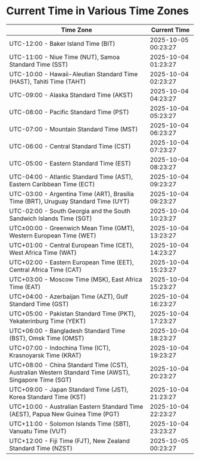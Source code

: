 # Current Time in Various Time Zones

| Time Zone | Current Time |
|-----------|--------------|
| UTC-12:00 - Baker Island Time (BIT) | 2025-10-05 00:23:27 |
| UTC-11:00 - Niue Time (NUT), Samoa Standard Time (SST) | 2025-10-04 01:23:27 |
| UTC-10:00 - Hawaii-Aleutian Standard Time (HAST), Tahiti Time (TAHT) | 2025-10-04 02:23:27 |
| UTC-09:00 - Alaska Standard Time (AKST) | 2025-10-04 04:23:27 |
| UTC-08:00 - Pacific Standard Time (PST) | 2025-10-04 05:23:27 |
| UTC-07:00 - Mountain Standard Time (MST) | 2025-10-04 06:23:27 |
| UTC-06:00 - Central Standard Time (CST) | 2025-10-04 07:23:27 |
| UTC-05:00 - Eastern Standard Time (EST) | 2025-10-04 08:23:27 |
| UTC-04:00 - Atlantic Standard Time (AST), Eastern Caribbean Time (ECT) | 2025-10-04 09:23:27 |
| UTC-03:00 - Argentina Time (ART), Brasília Time (BRT), Uruguay Standard Time (UYT) | 2025-10-04 09:23:27 |
| UTC-02:00 - South Georgia and the South Sandwich Islands Time (SGT) | 2025-10-04 10:23:27 |
| UTC±00:00 - Greenwich Mean Time (GMT), Western European Time (WET) | 2025-10-04 13:23:27 |
| UTC+01:00 - Central European Time (CET), West Africa Time (WAT) | 2025-10-04 14:23:27 |
| UTC+02:00 - Eastern European Time (EET), Central Africa Time (CAT) | 2025-10-04 15:23:27 |
| UTC+03:00 - Moscow Time (MSK), East Africa Time (EAT) | 2025-10-04 15:23:27 |
| UTC+04:00 - Azerbaijan Time (AZT), Gulf Standard Time (GST) | 2025-10-04 16:23:27 |
| UTC+05:00 - Pakistan Standard Time (PKT), Yekaterinburg Time (YEKT) | 2025-10-04 17:23:27 |
| UTC+06:00 - Bangladesh Standard Time (BST), Omsk Time (OMST) | 2025-10-04 18:23:27 |
| UTC+07:00 - Indochina Time (ICT), Krasnoyarsk Time (KRAT) | 2025-10-04 19:23:27 |
| UTC+08:00 - China Standard Time (CST), Australian Western Standard Time (AWST), Singapore Time (SGT) | 2025-10-04 20:23:27 |
| UTC+09:00 - Japan Standard Time (JST), Korea Standard Time (KST) | 2025-10-04 21:23:27 |
| UTC+10:00 - Australian Eastern Standard Time (AEST), Papua New Guinea Time (PGT) | 2025-10-04 22:23:27 |
| UTC+11:00 - Solomon Islands Time (SBT), Vanuatu Time (VUT) | 2025-10-04 23:23:27 |
| UTC+12:00 - Fiji Time (FJT), New Zealand Standard Time (NZST) | 2025-10-05 00:23:27 |
